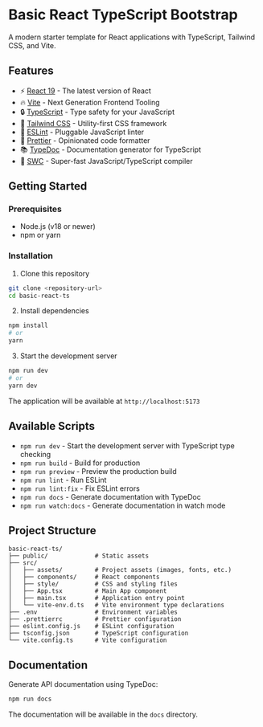 # Basic React TypeScript Bootstrap

A modern starter template for React applications with TypeScript, Tailwind CSS, and Vite.

## Features

- ⚡️ [React 19](https://react.dev/) - The latest version of React
- 🔥 [Vite](https://vitejs.dev/) - Next Generation Frontend Tooling
- 🔒 [TypeScript](https://www.typescriptlang.org/) - Type safety for your JavaScript
- 💨 [Tailwind CSS](https://tailwindcss.com/) - Utility-first CSS framework
- 📝 [ESLint](https://eslint.org/) - Pluggable JavaScript linter
- 💖 [Prettier](https://prettier.io/) - Opinionated code formatter
- 📚 [TypeDoc](https://typedoc.org/) - Documentation generator for TypeScript
- 🔄 [SWC](https://swc.rs/) - Super-fast JavaScript/TypeScript compiler

## Getting Started

### Prerequisites

- Node.js (v18 or newer)
- npm or yarn

### Installation

1. Clone this repository

```bash
git clone <repository-url>
cd basic-react-ts
```

2. Install dependencies

```bash
npm install
# or
yarn
```

3. Start the development server

```bash
npm run dev
# or
yarn dev
```

The application will be available at `http://localhost:5173`

## Available Scripts

- `npm run dev` - Start the development server with TypeScript type checking
- `npm run build` - Build for production
- `npm run preview` - Preview the production build
- `npm run lint` - Run ESLint
- `npm run lint:fix` - Fix ESLint errors
- `npm run docs` - Generate documentation with TypeDoc
- `npm run watch:docs` - Generate documentation in watch mode

## Project Structure

```
basic-react-ts/
├── public/             # Static assets
├── src/
│   ├── assets/         # Project assets (images, fonts, etc.)
│   ├── components/     # React components
│   ├── style/          # CSS and styling files
│   ├── App.tsx         # Main App component
│   ├── main.tsx        # Application entry point
│   └── vite-env.d.ts   # Vite environment type declarations
├── .env                # Environment variables
├── .prettierrc         # Prettier configuration
├── eslint.config.js    # ESLint configuration
├── tsconfig.json       # TypeScript configuration
└── vite.config.ts      # Vite configuration
```

## Documentation

Generate API documentation using TypeDoc:

```bash
npm run docs
```

The documentation will be available in the `docs` directory.
